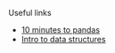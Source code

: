 Useful links
* [10 minutes to pandas](https://pandas.pydata.org/pandas-docs/stable/10min.html#min)
* [Intro to data structures](https://pandas.pydata.org/pandas-docs/stable/dsintro.html)
